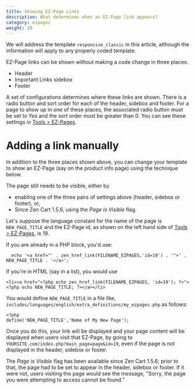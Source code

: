 ```yaml
---
title: Showing EZ-Page Links 
description: What determines when an EZ-Page link appears? 
category: ezpages
weight: 10
---
```


We will address the template `responsive_classic` in this article, 
although the information will apply to any properly coded template.

EZ-Page links can be shown without making a code change in three places: 

- Header
- Important Links sidebox
- Footer 

A set of configurations determines where these links are shown.  There is a radio button and sort order for each of the header,
sidebox and footer.  For a page to show up in one of these places, the
associated radio button must be set to *Yes* and the sort order must be greater than 0.
You can see these settings in [Tools > EZ-Pages](/user/admin_pages/tools/ezpages/). 

# Adding a link manually 

In addition to the three places shown above, you can change your
template to show an EZ-Page (say on the product info page) using the technique below.  

The page still needs to be visible, either by 

- enabling one of the three pairs of settings above (header, sidebox or footer), or, 
- Since Zen Cart 1.5.6, using the *Page is Visible* flag. 

Let's suppose the language constant for the 
name of the page is `NEW_PAGE_TITLE` and the EZ-Page id, as shown on 
the left hand side of 
[Tools > EZ-Pages](/user/admin_pages/tools/ezpages/), is 19. 

If you are already in a PHP block, you'd use: 

```
  echo '<a href="' . zen_href_link(FILENAME_EZPAGES,'id=19') . '">' . NEW_PAGE_TITLE . '</a>'; 
```

If you're in HTML (say in a list), you would use 

```
<li><a href="<?php echo zen_href_link(FILENAME_EZPAGES, 'id=19'); ?>"><?php echo NEW_PAGE_TITLE; ?></a></li>
```

You would define `NEW_PAGE_TITLE` in a file like, `includes/languages/english/extra_definitions/my_ezpages.php` as follows:

```
<?php 
define('NEW_PAGE_TITLE','Name of My New Page');
```

Once you do this, your link will be displayed and your page content will be displayed when users visit that EZ-Page, by going to `YOURSITE.com/index.php?main_page=page&id=19`, even if the page is not displayed in the header, sidebox or footer.  

The *Page is Visible* flag has been available since Zen Cart 1.5.6; prior to that, the page had to be set to appear in the header, sidebox or footer.  If it were not, users visiting the page would see the message, "Sorry, the page you were attempting to access cannot be found."

